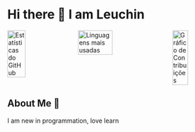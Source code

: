 <h1>Hi there 👋 I am Leuchin</h1>


<div style="display: flex; gap: 20px; justify-content: space-between;">
  <img src="https://github.com/user-attachments/assets/59c6c8f0-cf90-4869-9f29-01cd2e24b6b7" alt="Estatísticas do GitHub" style="width: 29%;">
  <img src="https://github.com/user-attachments/assets/4a2adbcb-59b9-43d5-af3e-03d39fdf3bc4" alt="Linguagens mais usadas" style="width: 40%;">
  <img src="https://github.com/user-attachments/assets/7e6ccca0-efb7-4d1e-97b1-2b1d170a9235" alt="Gráfico de Contribuições" style="width: 27%;">
</div>

## About Me 🙂

I am new in programmation, love learn

<!--
**Leuchin/Leuchin** is a ✨ _special_ ✨ repository because its `README.md` (this file) appears on your GitHub profile.


Here are some ideas to get you started:

- 🔭 I’m currently working on ...
- 🌱 I’m currently learning ...
- 👯 I’m looking to collaborate on ...
- 🤔 I’m looking for help with ...
- 💬 Ask me about ...
- 📫 How to reach me: ...
- 😄 Pronouns: ...
- ⚡ Fun fact: ...
-->
